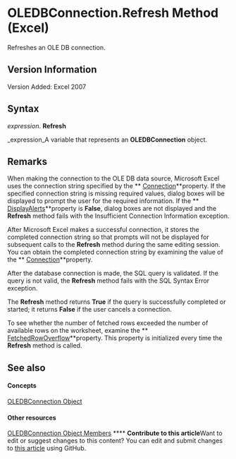 
# OLEDBConnection.Refresh Method (Excel)

Refreshes an OLE DB connection.


## Version Information

Version Added: Excel 2007 


## Syntax

 _expression_. **Refresh**

 _expression_A variable that represents an  **OLEDBConnection** object.


## Remarks

When making the connection to the OLE DB data source, Microsoft Excel uses the connection string specified by the  ** [Connection](03b83f0e-1a16-f44e-0a89-27742b733e05.md)**property. If the specified connection string is missing required values, dialog boxes will be displayed to prompt the user for the required information. If the  ** [DisplayAlerts](d9f36a99-e9c9-9a67-abaf-9c8e49b4febc.md)**property is  **False**, dialog boxes are not displayed and the  **Refresh** method fails with the Insufficient Connection Information exception.

After Microsoft Excel makes a successful connection, it stores the completed connection string so that prompts will not be displayed for subsequent calls to the  **Refresh** method during the same editing session. You can obtain the completed connection string by examining the value of the ** [Connection](03b83f0e-1a16-f44e-0a89-27742b733e05.md)**property.

After the database connection is made, the SQL query is validated. If the query is not valid, the  **Refresh** method fails with the SQL Syntax Error exception.

The  **Refresh** method returns **True** if the query is successfully completed or started; it returns **False** if the user cancels a connection.

To see whether the number of fetched rows exceeded the number of available rows on the worksheet, examine the  ** [FetchedRowOverflow](386aaf06-27d4-bfa1-cf5e-ac8c8bddef44.md)**property. This property is initialized every time the  **Refresh** method is called.


## See also


#### Concepts


 [OLEDBConnection Object](f246e544-9854-8e71-a7f7-dec57dd725e4.md)
#### Other resources


 [OLEDBConnection Object Members](2f1a2f81-ee3a-1b60-8dc3-87818e1790c1.md)
****   **Contribute to this article**Want to edit or suggest changes to this content? You can edit and submit changes to  [this article](https://github.com/jhershey00/VBA_Excel_Test/OpenXMLCon/articles/c28e9443-81e2-dfec-a3fb-a127c3fa2918.md) using GitHub.

